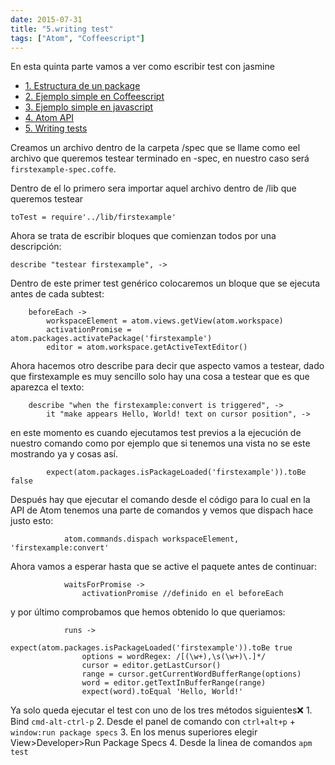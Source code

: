 ```yaml
---
date: 2015-07-31
title: "5.writing test"
tags: ["Atom", "Coffeescript"]
---
```


En esta quinta parte vamos a ver como escribir test con jasmine

<!--more-->
* [1. Estructura de un package](../1.Crear-un-package)
* [2. Ejemplo simple en Coffeescript](../2.package-en-Coffeescript)
* [3. Ejemplo simple en javascript](../3.package-en-javascript)
* [4. Atom API](../4.Atom-API)
* [5. Writing tests](../5.writing-test)

Creamos un archivo dentro de la carpeta /spec que se llame como eel archivo que queremos testear terminado en -spec, en nuestro caso será `firstexample-spec.coffe`.

Dentro de el lo primero sera importar aquel archivo dentro de /lib que queremos testear

	toTest = require'../lib/firstexample'

Ahora se trata de escribir bloques que comienzan todos por una descripción:

	describe "testear firstexample", ->

Dentro de este primer test genérico colocaremos un bloque que se ejecuta antes de cada subtest:

		beforeEach ->
			workspaceElement = atom.views.getView(atom.workspace)
			activationPromise = atom.packages.activatePackage('firstexample')
			editor = atom.workspace.getActiveTextEditor()

Ahora hacemos otro describe para decir que aspecto vamos a testear, dado que firstexample es muy sencillo solo hay una cosa a testear que es que aparezca el texto:

		describe "when the firstexample:convert is triggered", ->
			it "make appears Hello, World! text on cursor position", ->

en este momento es cuando ejecutamos test previos a la ejecución de nuestro comando como por ejemplo que si tenemos una vista no se este mostrando ya y cosas así.

			expect(atom.packages.isPackageLoaded('firstexample')).toBe false

Después hay que ejecutar el comando desde el código para lo cual en la API de Atom tenemos una parte de comandos y vemos que dispach hace justo esto:

				atom.commands.dispach workspaceElement, 'firstexample:convert'

Ahora vamos a esperar hasta que se active el paquete antes de continuar:

				waitsForPromise ->
					activationPromise //definido en el beforeEach

y por último comprobamos que hemos obtenido lo que queriamos:

				runs ->
					expect(atom.packages.isPackageLoaded('firstexample')).toBe true
					options = wordRegex: /[(\w+),\s(\w+)\.]*/
				    cursor = editor.getLastCursor()
				    range = cursor.getCurrentWordBufferRange(options)
				    word = editor.getTextInBufferRange(range)
					expect(word).toEqual 'Hello, World!'

Ya solo queda ejecutar el test con uno de los tres métodos siguientes:x:
		1. Bind `cmd-alt-ctrl-p`
		2. Desde el panel de comando con `ctrl+alt+p` + `window:run package specs`
		3. En los menus superiores elegir View>Developer>Run Package Specs
		4. Desde la linea de comandos `apm test`
